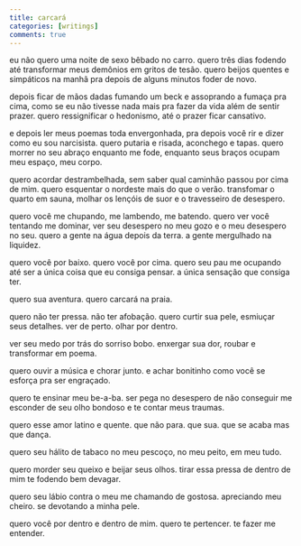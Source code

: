 ```yaml
---
title: carcará
categories: [writings]
comments: true
---
```


eu não quero uma noite de sexo bêbado no carro. quero três dias fodendo até transformar meus demônios em gritos de tesão. quero beijos quentes e simpáticos na manhã pra depois de alguns minutos foder de novo.

depois ficar de mãos dadas fumando um beck e assoprando a fumaça pra cima, como se eu não tivesse nada mais pra fazer da vida além de sentir prazer. quero ressignificar o hedonismo, até o prazer ficar cansativo.

e depois ler meus poemas toda envergonhada, pra depois você rir e dizer como eu sou narcisista. quero putaria e risada, aconchego e tapas. quero morrer no seu abraço enquanto me fode, enquanto seus braços ocupam meu espaço, meu corpo. 

quero acordar destrambelhada, sem saber qual caminhão passou por cima de mim. quero esquentar o nordeste mais do que o verão. transfomar o quarto em sauna, molhar os lençóis de suor e o travesseiro de desespero. 

quero você me chupando, me lambendo, me batendo. quero ver você tentando me dominar, ver seu desespero no meu gozo e o meu desespero no seu. quero a gente na água depois da terra. a gente mergulhado na liquidez.

quero você por baixo. quero você por cima. quero seu pau me ocupando até ser a única coisa que eu consiga pensar. a única sensação que consiga ter. 

quero sua aventura. quero carcará na praia.

quero não ter pressa. não ter afobação. quero curtir sua pele, esmiuçar seus detalhes. ver de perto. olhar por dentro.

ver seu medo por trás do sorriso bobo. enxergar sua dor, roubar e transformar em poema. 

quero ouvir a música e chorar junto. e achar bonitinho como você se esforça pra ser engraçado.

quero te ensinar meu be-a-ba. ser pega no desespero de não conseguir me esconder de seu olho bondoso e te contar meus traumas.

quero esse amor latino e quente. que não para. que sua. que se acaba mas que dança. 

quero seu hálito de tabaco no meu pescoço, no meu peito, em meu tudo. 

quero morder seu queixo e beijar seus olhos. tirar essa pressa de dentro de mim te fodendo bem devagar. 

quero seu lábio contra o meu me chamando de gostosa. apreciando meu cheiro. se devotando a minha pele.

quero você por dentro e dentro de mim. quero te pertencer. te fazer me entender. 

